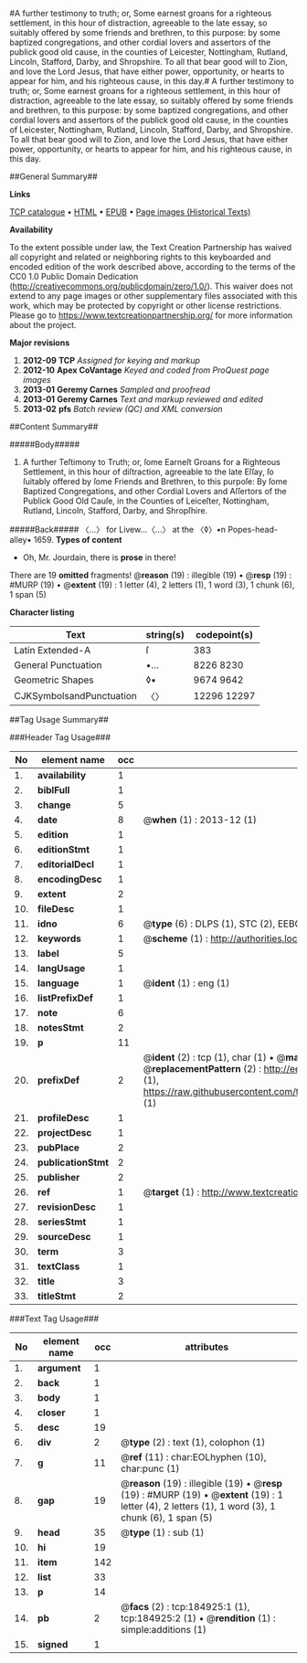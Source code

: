 #A further testimony to truth; or, Some earnest groans for a righteous settlement, in this hour of distraction, agreeable to the late essay, so suitably offered by some friends and brethren, to this purpose: by some baptized congregations, and other cordial lovers and assertors of the publick good old cause, in the counties of Leicester, Nottingham, Rutland, Lincoln, Stafford, Darby, and Shropshire.  To all that bear good will to Zion, and love the Lord Jesus, that have either power, opportunity, or hearts to appear for him, and his righteous cause, in this day.#
A further testimony to truth; or, Some earnest groans for a righteous settlement, in this hour of distraction, agreeable to the late essay, so suitably offered by some friends and brethren, to this purpose: by some baptized congregations, and other cordial lovers and assertors of the publick good old cause, in the counties of Leicester, Nottingham, Rutland, Lincoln, Stafford, Darby, and Shropshire.  To all that bear good will to Zion, and love the Lord Jesus, that have either power, opportunity, or hearts to appear for him, and his righteous cause, in this day.

##General Summary##

**Links**

[TCP catalogue](http://www.ota.ox.ac.uk/tcp/)  • 
[HTML](http://tei.it.ox.ac.uk/tcp/Texts-HTML/free/B09/B09175.html)  • 
[EPUB](http://tei.it.ox.ac.uk/tcp/Texts-EPUB/free/B09/B09175.epub) • 
[Page images (Historical Texts)](https://historicaltexts.jisc.ac.uk/eebo-69648669e)

**Availability**

To the extent possible under law, the Text Creation Partnership has waived all copyright and related or neighboring rights to this keyboarded and encoded edition of the work described above, according to the terms of the CC0 1.0 Public Domain Dedication (http://creativecommons.org/publicdomain/zero/1.0/). This waiver does not extend to any page images or other supplementary files associated with this work, which may be protected by copyright or other license restrictions. Please go to https://www.textcreationpartnership.org/ for more information about the project.

**Major revisions**

1. __2012-09__ __TCP__ *Assigned for keying and markup*
1. __2012-10__ __Apex CoVantage__ *Keyed and coded from ProQuest page images*
1. __2013-01__ __Geremy Carnes__ *Sampled and proofread*
1. __2013-01__ __Geremy Carnes__ *Text and markup reviewed and edited*
1. __2013-02__ __pfs__ *Batch review (QC) and XML conversion*

##Content Summary##

#####Body#####

1. A further Teſtimony to Truth; or, ſome Earneſt Groans for a Righteous Settlement, in this hour of diſtraction, agreeable to the late Eſſay, ſo ſuitably offered by ſome Friends and Brethren, to this purpoſe: By ſome Baptized Congregations, and other Cordial Lovers and Aſſertors of the Publick Good Old Cauſe, in the Counties of Leiceſter, Nottingham, Rutland, Lincoln, Stafford, Darby, and Shropſhire.

#####Back#####
〈…〉 for Livew…〈…〉 at the 〈◊〉•n Popes-head-alley▪ 1659.
**Types of content**

  * Oh, Mr. Jourdain, there is **prose** in there!

There are 19 **omitted** fragments! 
 @__reason__ (19) : illegible (19)  •  @__resp__ (19) : #MURP (19)  •  @__extent__ (19) : 1 letter (4), 2 letters (1), 1 word (3), 1 chunk (6), 1 span (5)

**Character listing**


|Text|string(s)|codepoint(s)|
|---|---|---|
|Latin Extended-A|ſ|383|
|General Punctuation|•…|8226 8230|
|Geometric Shapes|◊▪|9674 9642|
|CJKSymbolsandPunctuation|〈〉|12296 12297|

##Tag Usage Summary##

###Header Tag Usage###

|No|element name|occ|attributes|
|---|---|---|---|
|1.|__availability__|1||
|2.|__biblFull__|1||
|3.|__change__|5||
|4.|__date__|8| @__when__ (1) : 2013-12 (1)|
|5.|__edition__|1||
|6.|__editionStmt__|1||
|7.|__editorialDecl__|1||
|8.|__encodingDesc__|1||
|9.|__extent__|2||
|10.|__fileDesc__|1||
|11.|__idno__|6| @__type__ (6) : DLPS (1), STC (2), EEBO-CITATION (1), OCLC (1), VID (1)|
|12.|__keywords__|1| @__scheme__ (1) : http://authorities.loc.gov/ (1)|
|13.|__label__|5||
|14.|__langUsage__|1||
|15.|__language__|1| @__ident__ (1) : eng (1)|
|16.|__listPrefixDef__|1||
|17.|__note__|6||
|18.|__notesStmt__|2||
|19.|__p__|11||
|20.|__prefixDef__|2| @__ident__ (2) : tcp (1), char (1)  •  @__matchPattern__ (2) : ([0-9\-]+):([0-9IVX]+) (1), (.+) (1)  •  @__replacementPattern__ (2) : http://eebo.chadwyck.com/downloadtiff?vid=$1&page=$2 (1), https://raw.githubusercontent.com/textcreationpartnership/Texts/master/tcpchars.xml#$1 (1)|
|21.|__profileDesc__|1||
|22.|__projectDesc__|1||
|23.|__pubPlace__|2||
|24.|__publicationStmt__|2||
|25.|__publisher__|2||
|26.|__ref__|1| @__target__ (1) : http://www.textcreationpartnership.org/docs/. (1)|
|27.|__revisionDesc__|1||
|28.|__seriesStmt__|1||
|29.|__sourceDesc__|1||
|30.|__term__|3||
|31.|__textClass__|1||
|32.|__title__|3||
|33.|__titleStmt__|2||


###Text Tag Usage###

|No|element name|occ|attributes|
|---|---|---|---|
|1.|__argument__|1||
|2.|__back__|1||
|3.|__body__|1||
|4.|__closer__|1||
|5.|__desc__|19||
|6.|__div__|2| @__type__ (2) : text (1), colophon (1)|
|7.|__g__|11| @__ref__ (11) : char:EOLhyphen (10), char:punc (1)|
|8.|__gap__|19| @__reason__ (19) : illegible (19)  •  @__resp__ (19) : #MURP (19)  •  @__extent__ (19) : 1 letter (4), 2 letters (1), 1 word (3), 1 chunk (6), 1 span (5)|
|9.|__head__|35| @__type__ (1) : sub (1)|
|10.|__hi__|19||
|11.|__item__|142||
|12.|__list__|33||
|13.|__p__|14||
|14.|__pb__|2| @__facs__ (2) : tcp:184925:1 (1), tcp:184925:2 (1)  •  @__rendition__ (1) : simple:additions (1)|
|15.|__signed__|1||
